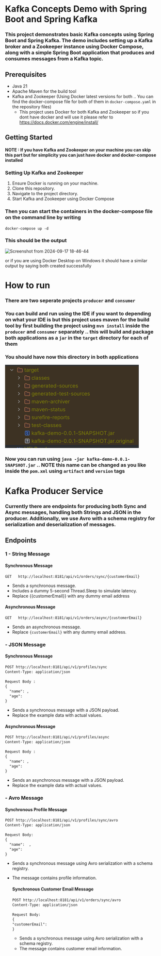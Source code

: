 # Kafka Concepts Demo with Spring Boot and Spring Kafka

### This project demonstrates basic Kafka concepts using Spring Boot and Spring Kafka. The demo includes setting up a Kafka broker and a Zookeeper instance using Docker Compose, along with a simple Spring Boot application that produces and consumes messages from a Kafka topic.

## Prerequisites
- Java 21
- Apache Maven for the build tool
- Kafka and Zookeeper (Using Docker latest versions for both .. You can find the docker-compose file for both of them in ``docker-compose.yaml`` in the repository files) 
    - This project uses Docker for both Kafka and Zookeeper so if you dont have docker and will use it please refer to https://docs.docker.com/engine/install/ 


## Getting Started
#### NOTE :  If you have Kafka and Zookeeper on your machine you can skip this part but for simplicity you can just have docker and docker-compose installed 

### Setting Up Kafka and Zookeeper

1. Ensure Docker is running on your machine. 
2. Clone this repository.
3. Navigate to the project directory.
4. Start Kafka and Zookeeper using Docker Compose

### Then you can start the containers in the docker-compose file on the command line by writing 
``docker-compose up -d``
### This should be the output

![Screenshot from 2024-09-17 18-46-44](https://github.com/user-attachments/assets/a38e0b28-ff90-47b6-9c43-f5c42db2ff8f)

 or if you are using Docker Desktop on Windows it should have a similar output by saying both created successfully

# How to run
### There are two seperate projects ``producer`` and ``consumer``
### You can build and run using the IDE if you want to depending on what your IDE is but this project uses maven for the build tool by first building the project using ``mvn install`` inside the ``producer`` and ``consumer`` separately .. this will build and package both applications as a ``jar`` in the ``target`` directory for each of them

### You should have now this directory in both applications 
![img.png](readme-images/img.png)

### Now you can run using ``java -jar kafka-demo-0.0.1-SNAPSHOT.jar`` .. NOTE this name can be changed as you like inside the ``pom.xml`` using ``artifact`` and ``version`` tags


# Kafka Producer Service

### Currently there are endpoints for producing both Sync and Async messages, handling both Strings and JSON in the producer. Additionally, we use Avro with a schema registry for serialization and deserialization of messages.

## Endpoints

### 1 - String Message

#### Synchronous Message
``` 
GET   http://localhost:8181/api/v1/orders/sync/{customerEmail}
```
- Sends a synchronous message.
- Includes a dummy 5-second Thread.Sleep to simulate latency.
- Replace {{customerEmail}} with any dummy email address

#### Asynchronous Message

```
GET   http://localhost:8181/api/v1/orders/async/{customerEmail}
```

- Sends an asynchronous message.
- Replace `{customerEmail}` with any dummy email address.

### - JSON Message

#### Synchronous Message
``` 
POST http://localhost:8181/api/v1/profiles/sync
Content-Type: application/json

Request Body :
{
  "name": ,
  "age": 
}
```
- Sends a synchronous message with a JSON payload.
- Replace the example data with actual values.

#### Asynchronous Message

```
POST http://localhost:8181/api/v1/profiles/async
Content-Type: application/json

Request Body : 
{
  "name": ,
  "age": 
}
```

- Sends an asynchronous message with a JSON payload.
- Replace the example data with actual values.

### - Avro Message

#### Synchronous Profile Message
```
POST http://localhost:8181/api/v1/profiles/sync/avro
Content-Type: application/json

Request Body:
{
  "name":  ,
  "age": 
}
```

- Sends a synchronous message using Avro serialization with a schema registry.
- The message contains profile information.

  #### Synchronous Customer Email Message
  ```
  POST http://localhost:8181/api/v1/orders/sync/avro
  Content-Type: application/json

  Request Body:
  {
  "customerEmail":  
  }
  ```

  - Sends a synchronous message using Avro serialization with a schema registry.
  - The message contains customer email information.




